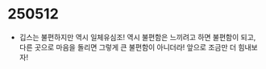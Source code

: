 # 250512

- 깁스는 불편하지만 역시 일체유심조! 역시 불편함은 느끼려고 하면 불편함이 되고, 다른 곳으로 마음을 돌리면 그렇게 큰 불편함이 아니더라! 앞으로 조금만 더 힘내보자! 